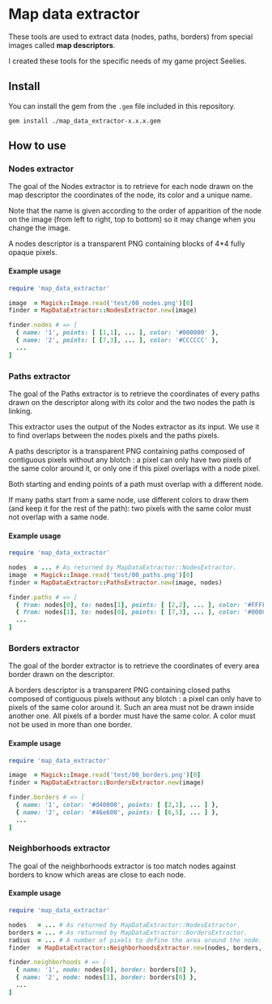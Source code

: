 # Map data extractor

These tools are used to extract data (nodes, paths, borders) from special images called **map descriptors**.

I created these tools for the specific needs of my game project Seelies.


## Install

You can install the gem from the `.gem` file included in this repository.

```
gem install ./map_data_extractor-x.x.x.gem
```


## How to use


### Nodes extractor

The goal of the Nodes extractor is to retrieve for each node drawn on the map descriptor the coordinates of the node, its color and a unique name.

Note that the name is given according to the order of apparition of the node on the image (from left to right, top to bottom) so it may change when you change the image.

A nodes descriptor is a transparent PNG containing blocks of 4*4 fully opaque pixels.


#### Example usage

``` ruby
require 'map_data_extractor'

image  = Magick::Image.read('test/00_nodes.png')[0]
finder = MapDataExtractor::NodesExtractor.new(image)

finder.nodes # => [
  { name: '1', points: [ [1,1], ... ], color: '#000000' },
  { name: '2', points: [ [7,3], ... ], color: '#CCCCCC' },
  ...
]
```


### Paths extractor

The goal of the Paths extractor is to retrieve the coordinates of every paths drawn on the descriptor along with its color and the two nodes the path is linking.

This extractor uses the output of the Nodes extractor as its input. We use it to find overlaps between the nodes pixels and the paths pixels.

A paths descriptor is a transparent PNG containing paths composed of contiguous pixels without any blotch : a pixel can only have two pixels of the same color around it, or only one if this pixel overlaps with a node pixel.

Both starting and ending points of a path must overlap with a different node.

If many paths start from a same node, use different colors to draw them (and keep it for the rest of the path): two pixels with the same color must not overlap with a same node.


#### Example usage

``` ruby
require 'map_data_extractor'

nodes  = ... # As returned by MapDataExtractor::NodesExtractor.
image  = Magick::Image.read('test/00_paths.png')[0]
finder = MapDataExtractor::PathsExtractor.new(image, nodes)

finder.paths # => [
  { from: nodes[0], to: nodes[1], points: [ [2,2], ... ], color: '#FFFF00' },
  { from: nodes[1], to: nodes[0], points: [ [7,3], ... ], color: '#0000FF' },
  ...
]
```


### Borders extractor

The goal of the border extractor is to retrieve the coordinates of every area border drawn on the descriptor.

A borders descriptor is a transparent PNG containing closed paths composed of contiguous pixels without any blotch : a pixel can only have to pixels of the same color around it. Such an area must not be drawn inside another one. All pixels of a border must have the same color. A color must not be used in more than one border.


#### Example usage

``` ruby
require 'map_data_extractor'

image  = Magick::Image.read('test/00_borders.png')[0]
finder = MapDataExtractor::BordersExtractor.new(image)

finder.borders # => [
  { name: '1', color: '#d40000', points: [ [2,1], ... ] },
  { name: '2', color: '#46e600', points: [ [6,5], ... ] },
  ...
]
```


### Neighborhoods extractor

The goal of the neighborhoods extractor is too match nodes against borders to know which areas are close to each node.


#### Example usage

``` ruby
require 'map_data_extractor'

nodes   = ... # As returned by MapDataExtractor::NodesExtractor.
borders = ... # As returned by MapDataExtractor::BordersExtractor.
radius  = ... # A number of pixels to define the area around the node.
finder  = MapDataExtractor::NeighborhoodsExtractor.new(nodes, borders, radius)

finder.neighborhoods # => [
  { name: '1', node: nodes[0], border: borders[0] },
  { name: '2', node: nodes[1], border: borders[0] },
  ...
]
```
